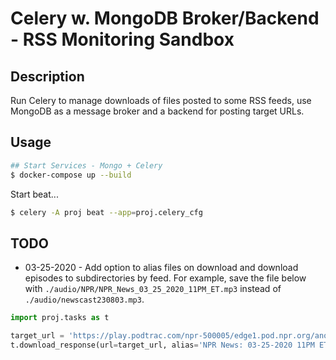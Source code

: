 # Celery w. MongoDB Broker/Backend - RSS Monitoring Sandbox

## Description
Run Celery to manage downloads of files posted to some RSS feeds, use MongoDB as a message broker and a backend for posting target URLs.

## Usage
```bash
## Start Services - Mongo + Celery
$ docker-compose up --build
```

Start beat...
```bash
$ celery -A proj beat --app=proj.celery_cfg
```

## TODO

* 03-25-2020 - Add option to alias files on download and download episodes to subdirectories by feed. For example, save the file below with `./audio/NPR/NPR_News_03_25_2020_11PM_ET.mp3` instead of `./audio/newscast230803.mp3`. 

```python
import proj.tasks as t

target_url = 'https://play.podtrac.com/npr-500005/edge1.pod.npr.org/anon.npr-mp3/npr/newscasts/2020/03/25/newscast230803.mp3'
t.download_response(url=target_url, alias='NPR News: 03-25-2020 11PM ET')
```

